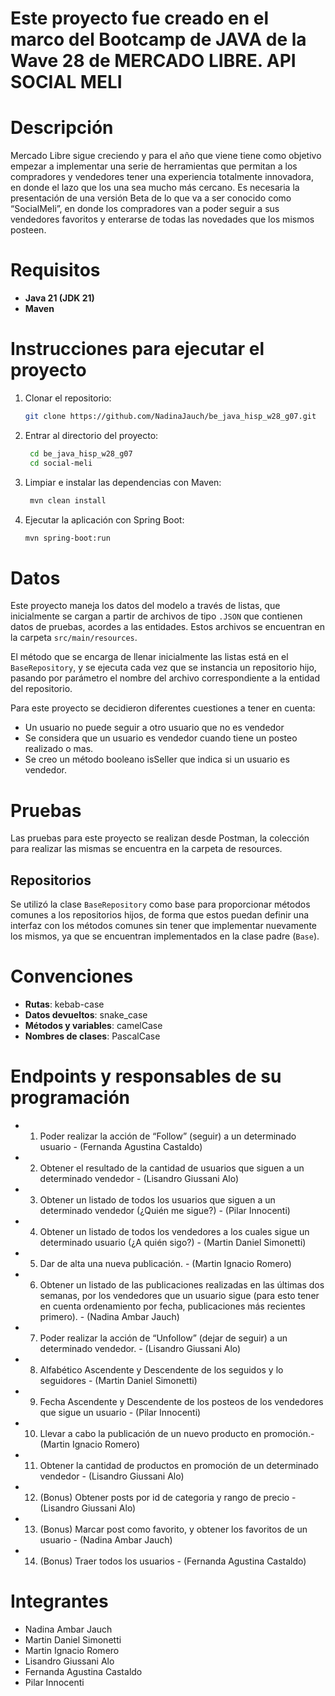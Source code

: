 # Este proyecto fue creado en el marco del Bootcamp de JAVA de la Wave 28 de MERCADO LIBRE. API SOCIAL MELI 

# Descripción
  
Mercado Libre sigue creciendo y para el año que viene  tiene como objetivo empezar a implementar una serie de herramientas que permitan a los compradores y vendedores tener una experiencia totalmente innovadora, en donde el lazo que los una sea mucho más cercano. Es necesaria la presentación de una versión Beta de lo que va a ser conocido como “SocialMeli”, en donde los compradores van a poder seguir a sus vendedores favoritos y enterarse de todas las novedades que los mismos posteen.

# Requisitos

- **Java 21 (JDK 21)**
- **Maven**

# Instrucciones para ejecutar el proyecto

1. Clonar el repositorio:
   ```bash
   git clone https://github.com/NadinaJauch/be_java_hisp_w28_g07.git
2. Entrar al directorio del proyecto:
   ```bash
    cd be_java_hisp_w28_g07
    cd social-meli
3. Limpiar e instalar las dependencias con Maven:
   ```bash
    mvn clean install
4. Ejecutar la aplicación con Spring Boot:
   ```bash
   mvn spring-boot:run

# Datos

Este proyecto maneja los datos del modelo a través de listas, que inicialmente se cargan a partir de archivos de tipo `.JSON` que contienen datos de pruebas, acordes a las entidades. Estos archivos se encuentran en la carpeta `src/main/resources`.

El método que se encarga de llenar inicialmente las listas está en el `BaseRepository`, y se ejecuta cada vez que se instancia un repositorio hijo, pasando por parámetro el nombre del archivo correspondiente a la entidad del repositorio.

Para este proyecto se decidieron diferentes cuestiones a tener en cuenta: 

- Un usuario no puede seguir a otro usuario que no es vendedor
- Se considera que un usuario es vendedor cuando tiene un posteo realizado o mas.
- Se creo un método booleano isSeller que indica si un usuario es vendedor.

# Pruebas 

Las pruebas para este proyecto se realizan desde Postman, la colección para realizar las mismas se encuentra en la carpeta de resources. 

## Repositorios

Se utilizó la clase `BaseRepository` como base para proporcionar métodos comunes a los repositorios hijos, de forma que estos puedan definir una interfaz con los métodos comunes sin tener que implementar nuevamente los mismos, ya que se encuentran implementados en la clase padre (`Base`).

# Convenciones

- **Rutas**: kebab-case
- **Datos devueltos**: snake_case
- **Métodos y variables**: camelCase
- **Nombres de clases**: PascalCase

# Endpoints y responsables de su programación 

- 1. Poder realizar la acción de “Follow” (seguir) a un determinado usuario - (Fernanda Agustina Castaldo)
- 2. Obtener el resultado de la cantidad de usuarios que siguen a un determinado vendedor - (Lisandro Giussani Alo)
- 3. Obtener un listado de todos los usuarios que siguen a un determinado vendedor (¿Quién me sigue?) - (Pilar Innocenti)
- 4. Obtener un listado de todos los vendedores a los cuales sigue un determinado usuario (¿A quién sigo?) - (Martin Daniel Simonetti)
- 5. Dar de alta una nueva publicación. - (Martin Ignacio Romero)
- 6. Obtener un listado de las publicaciones realizadas en las últimas dos semanas, por los vendedores que un usuario sigue (para esto tener en cuenta ordenamiento por fecha, publicaciones más recientes primero). - (Nadina Ambar Jauch)
- 7. Poder realizar la acción de “Unfollow” (dejar de seguir) a un determinado vendedor. - (Lisandro Giussani Alo)
- 8. Alfabético Ascendente y Descendente de los seguidos y lo seguidores - (Martin Daniel Simonetti)
- 9. Fecha Ascendente y Descendente de los posteos de los vendedores que sigue un usuario - (Pilar Innocenti)
- 10. Llevar a cabo la publicación de un nuevo producto en promoción.- (Martin Ignacio Romero)
- 11. Obtener la cantidad de productos en promoción de un determinado vendedor - (Lisandro Giussani Alo)
- 12. (Bonus) Obtener posts por id de categoria y rango de precio - (Lisandro Giussani Alo)
- 13. (Bonus) Marcar post como favorito, y obtener los favoritos de un usuario - (Nadina Ambar Jauch)
- 14. (Bonus) Traer todos los usuarios - (Fernanda Agustina Castaldo) 

# Integrantes 

- Nadina Ambar Jauch 
- Martin Daniel Simonetti
- Martin Ignacio Romero
- Lisandro Giussani Alo
- Fernanda Agustina Castaldo
- Pilar Innocenti 

